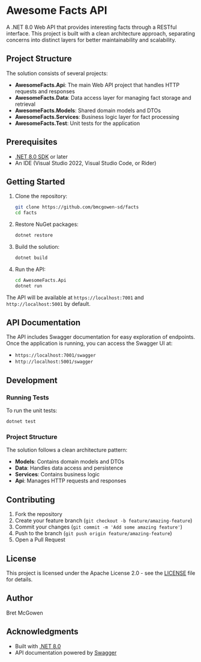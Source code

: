 # Awesome Facts API

A .NET 8.0 Web API that provides interesting facts through a RESTful interface. This project is built with a clean architecture approach, separating concerns into distinct layers for better maintainability and scalability.

## Project Structure

The solution consists of several projects:

- **AwesomeFacts.Api**: The main Web API project that handles HTTP requests and responses
- **AwesomeFacts.Data**: Data access layer for managing fact storage and retrieval
- **AwesomeFacts.Models**: Shared domain models and DTOs
- **AwesomeFacts.Services**: Business logic layer for fact processing
- **AwesomeFacts.Test**: Unit tests for the application

## Prerequisites

- [.NET 8.0 SDK](https://dotnet.microsoft.com/download/dotnet/8.0) or later
- An IDE (Visual Studio 2022, Visual Studio Code, or Rider)

## Getting Started

1. Clone the repository:
   ```bash
   git clone https://github.com/bmcgowen-sd/facts
   cd facts
   ```

2. Restore NuGet packages:
   ```bash
   dotnet restore
   ```

3. Build the solution:
   ```bash
   dotnet build
   ```

4. Run the API:
   ```bash
   cd AwesomeFacts.Api
   dotnet run
   ```

The API will be available at `https://localhost:7001` and `http://localhost:5001` by default.

## API Documentation

The API includes Swagger documentation for easy exploration of endpoints. Once the application is running, you can access the Swagger UI at:
- `https://localhost:7001/swagger`
- `http://localhost:5001/swagger`

## Development

### Running Tests

To run the unit tests:
```bash
dotnet test
```

### Project Structure

The solution follows a clean architecture pattern:

- **Models**: Contains domain models and DTOs
- **Data**: Handles data access and persistence
- **Services**: Contains business logic
- **Api**: Manages HTTP requests and responses

## Contributing

1. Fork the repository
2. Create your feature branch (`git checkout -b feature/amazing-feature`)
3. Commit your changes (`git commit -m 'Add some amazing feature'`)
4. Push to the branch (`git push origin feature/amazing-feature`)
5. Open a Pull Request

## License

This project is licensed under the Apache License 2.0 - see the [LICENSE](LICENSE) file for details.

## Author

Bret McGowen

## Acknowledgments

- Built with [.NET 8.0](https://dotnet.microsoft.com/)
- API documentation powered by [Swagger](https://swagger.io/) 